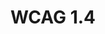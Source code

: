 ---
title: WCAG 1.4
description: "Guideline - Distinguishable"
url: https://www.w3.org/TR/WCAG21/#distinguishable
---